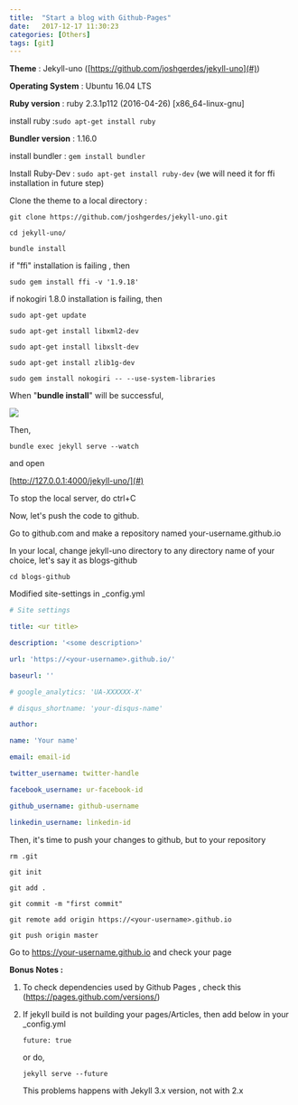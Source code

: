 ```yaml
---
title:  "Start a blog with Github-Pages"
date:   2017-12-17 11:30:23
categories: [Others]
tags: [git]
---
```

**Theme** : Jekyll-uno ([https://github.com/joshgerdes/jekyll-uno](#))

**Operating System** : Ubuntu 16.04 LTS

**Ruby version** : ruby 2.3.1p112 (2016-04-26) [x86_64-linux-gnu]

install ruby :`sudo apt-get install ruby`

**Bundler version** : 1.16.0

install bundler : `gem install bundler`

Install Ruby-Dev : `sudo apt-get install ruby-dev` (we will need it for ffi installation in future step)

Clone the theme to a local directory :

```shell
git clone https://github.com/joshgerdes/jekyll-uno.git

cd jekyll-uno/

bundle install
```


if "ffi" installation is failing , then

`sudo gem install ffi -v '1.9.18'`

if nokogiri 1.8.0 installation is failing, then

```shell
sudo apt-get update

sudo apt-get install libxml2-dev

sudo apt-get install libxslt-dev

sudo apt-get install zlib1g-dev

sudo gem install nokogiri -- --use-system-libraries
```

When "**bundle install**" will be successful, 

![](https://i.imgur.com/DsWiLyL.png)

Then,

`bundle exec jekyll serve --watch`

and open

[http://127.0.0.1:4000/jekyll-uno/](#)

To stop the local server, do ctrl+C

Now, let's push the code to github.

Go to github.com and make a repository named your-username.github.io

In your local, change jekyll-uno directory to any directory name of your choice, let's say it as blogs-github

`cd blogs-github`

Modified site-settings in _config.yml

```yaml
# Site settings

title: <ur title>

description: '<some description>'

url: 'https://<your-username>.github.io/'

baseurl: ''

# google_analytics: 'UA-XXXXXX-X'

# disqus_shortname: 'your-disqus-name'

author:

name: 'Your name'

email: email-id

twitter_username: twitter-handle

facebook_username: ur-facebook-id

github_username: github-username

linkedin_username: linkedin-id
```

Then, it's time to push your changes to github, but to your repository

```shell
rm .git

git init

git add .

git commit -m "first commit"

git remote add origin https://<your-username>.github.io

git push origin master
```

Go to https://your-username.github.io and check your page

**Bonus Notes :**

1. To check dependencies used by Github Pages , check this (https://pages.github.com/versions/)

2. If jekyll build is not building your pages/Articles, then add below in your _config.yml

   `future: true`

   or do,

   `jekyll serve --future`

   This problems happens with Jekyll 3.x version, not with 2.x